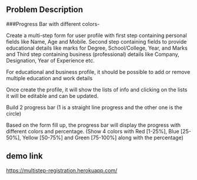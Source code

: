 ## Problem Description

###Progress Bar with different colors-

Create a multi-step form for user profile with first step containing personal fields like Name, Age and Mobile. Second step containing fields to provide educational details like marks for Degree, School/College, Year, and Marks and Third step containing business (professional) details like Company, Designation, Year of Experience etc.

For educational and business profile, it should be possible to add or remove multiple education and work details

Once create the profile, it will show the lists of info and clicking on the lists it will be editable and can be updated.

Build 2 progress bar (1 is a straight line progress and the other one is the circle)

Based on the form fill up, the progress bar will display the progress with different colors and percentage. (Show 4 colors with Red [1-25%], Blue [25-50%], Yellow [50-75%] and Green [75-100%] along with the percentage)



## demo link

https://multistep-registration.herokuapp.com/